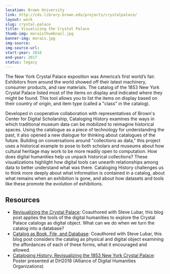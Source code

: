 ```yaml
---
location: Brown University
link: http://cds.library.brown.edu/projects/crystalpalace/
layout: work
slug: crystal-palace
title: Visualizing the Crystal Palace
thumb-img: moraisthumbnail.jpg
banner-img: morais.jpg
img-source: 
img-source-url: 
start-year: 2016
end-year: 2017
status: legacy
---
```


The New York Crystal Palace exposition was America’s first world’s fair. Exhibitors from around the world showed off their latest machinery, consumer products, and raw materials. The catalog of the 1853 New York Crystal Palace listed most of the items on display and indicated where they might be found. This tool allows you to list the items on display based on their country of origin, and item type (called a "class" in the catalog).

Developed in cooperative collaboration with representatives of Brown's Center for Digital Scholarship, Cataloging History examines the ways in which traditional museum data can be mobilized to reimagine historical spaces. Using the catalogue as a piece of technology for understanding the past, it also opened a new dialogue for thinking about catalogues of the future. Building on conversations around "collections as data," this project uses a historical example to pose to both scholars and museums about how cultural heritage may work to be more readily open to computation. How does digital humanities help us unpack historical collections? These visualizations highlight how digital tools can unearth relationships among data to better understand what was there. Cataloging History challenges us to think more deeply about what information is contained in a catalog, about what remains when an exhibition is gone, and about how datasets and tools like these promote the evolution of exhibitions.


## Resources  
- [Revisualizing the Crystal Palace](https://medium.com/@lubar/revisualizing-the-crystal-palace-d239e50d9e12): Coauthored with Steve Lubar, this blog post applies the tools of the digital humanities to explore the Crystal Palace catalogs as digital object. What can we do when we turn the catalog into a database?
- [Catalog as Book, File, and Database](https://medium.com/@lubar/catalog-as-book-file-and-database-ac954096152e): Coauthored with Steve Lubar, this blog post considers the catalog as physical and digital object examining the affordances of each of these forms, what it encouraged and allowed.
- [Cataloging History: Revisualizing the 1853 New York Crystal Palace](https://dh2018.adho.org/en/cataloging-history-revisualizing-the-1853-new-york-crystal-palace/): Poster presented at DH2018 (Alliance of Digital Humanities Organizations)